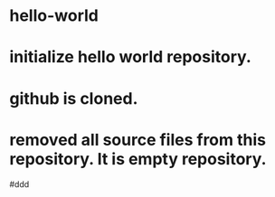 # hello-world
# initialize hello world repository.
# github is cloned.
# removed all source files from this repository. It is empty repository.
#ddd
